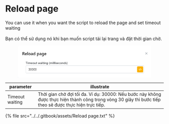 # Reload page

You can use it when you want the script to reload the page and set timeout waiting\
\
Bạn có thể sử dụng nó khi bạn muốn script  tải lại trang và đặt thời gian chờ.

<figure><img src="../../.gitbook/assets/Reload page.png" alt=""><figcaption></figcaption></figure>

| parameter       | illustrate                                                                                                                                              |
| --------------- | ------------------------------------------------------------------------------------------------------------------------------------------------------- |
| Timeout waiting | Thời gian chờ đợi tối đa. Ví dụ: 30000: Nếu bước này không được thực hiện thành công trong vòng 30 giây thì bước tiếp theo sẽ được thực hiện trực tiếp. |

{% file src="../../.gitbook/assets/Reload page.txt" %}
